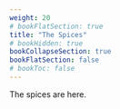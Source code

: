 ```yaml
---
weight: 20
# bookFlatSection: true
title: "The Spices"
# bookHidden: true
bookCollapseSection: true
bookFlatSection: false
# bookToc: false
---
```


The spices are here.